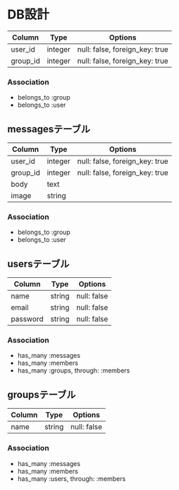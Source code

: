# DB設計

|Column|Type|Options|
|------|----|-------|
|user_id|integer|null: false, foreign_key: true|
|group_id|integer|null: false, foreign_key: true|

### Association
- belongs_to :group
- belongs_to :user




## messagesテーブル

|Column|Type|Options|
|------|----|-------|
|user_id|integer|null: false, foreign_key: true|
|group_id|integer|null: false, foreign_key: true|
|body|text||
|image|string||

### Association
- belongs_to :group
- belongs_to :user




## usersテーブル

|Column|Type|Options|
|------|----|-------|
|name|string|null: false|
|email|string|null: false|
|password|string|null: false|

### Association
- has_many :messages
- has_many :members
- has_many :groups, through: :members





## groupsテーブル

|Column|Type|Options|
|------|----|-------|
|name|string|null: false|

### Association
- has_many :messages
- has_many :members
- has_many :users, through: :members

